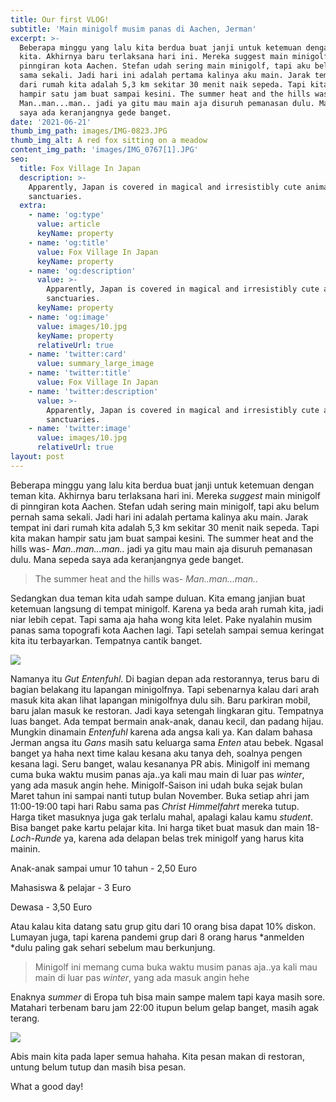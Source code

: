 ```yaml
---
title: Our first VLOG!
subtitle: 'Main minigolf musim panas di Aachen, Jerman'
excerpt: >-
  Beberapa minggu yang lalu kita berdua buat janji untuk ketemuan dengan teman
  kita. Akhirnya baru terlaksana hari ini. Mereka suggest main minigolf di
  pinngiran kota Aachen. Stefan udah sering main minigolf, tapi aku belum pernah
  sama sekali. Jadi hari ini adalah pertama kalinya aku main. Jarak tempat ini
  dari rumah kita adalah 5,3 km sekitar 30 menit naik sepeda. Tapi kita makan
  hampir satu jam buat sampai kesini. The summer heat and the hills was-
  Man..man...man.. jadi ya gitu mau main aja disuruh pemanasan dulu. Mana sepeda
  saya ada keranjangnya gede banget.
date: '2021-06-21'
thumb_img_path: images/IMG-0823.JPG
thumb_img_alt: A red fox sitting on a meadow
content_img_path: 'images/IMG_0767[1].JPG'
seo:
  title: Fox Village In Japan
  description: >-
    Apparently, Japan is covered in magical and irresistibly cute animal
    sanctuaries.
  extra:
    - name: 'og:type'
      value: article
      keyName: property
    - name: 'og:title'
      value: Fox Village In Japan
      keyName: property
    - name: 'og:description'
      value: >-
        Apparently, Japan is covered in magical and irresistibly cute animal
        sanctuaries.
      keyName: property
    - name: 'og:image'
      value: images/10.jpg
      keyName: property
      relativeUrl: true
    - name: 'twitter:card'
      value: summary_large_image
    - name: 'twitter:title'
      value: Fox Village In Japan
    - name: 'twitter:description'
      value: >-
        Apparently, Japan is covered in magical and irresistibly cute animal
        sanctuaries.
    - name: 'twitter:image'
      value: images/10.jpg
      relativeUrl: true
layout: post
---
```

Beberapa minggu yang lalu kita berdua buat janji untuk ketemuan dengan teman kita. Akhirnya baru terlaksana hari ini. Mereka *suggest* main minigolf di pinngiran kota Aachen. Stefan udah sering main minigolf, tapi aku belum pernah sama sekali. Jadi hari ini adalah pertama kalinya aku main. Jarak tempat ini dari rumah kita adalah 5,3 km sekitar 30 menit naik sepeda. Tapi kita makan hampir satu jam buat sampai kesini. The summer heat and the hills was- *Man..man...man..* jadi ya gitu mau main aja disuruh pemanasan dulu. Mana sepeda saya ada keranjangnya gede banget.

> The summer heat and the hills was- *Man..man...man..*

Sedangkan dua teman kita udah sampe duluan. Kita emang janjian buat ketemuan langsung di tempat minigolf. Karena ya beda arah rumah kita, jadi niar lebih cepat. Tapi sama aja haha wong kita lelet. Pake nyalahin musim panas sama topografi kota Aachen lagi. Tapi setelah sampai semua keringat kita itu terbayarkan. Tempatnya cantik banget.

![](/\_static/app-assets/IMG\_0744%5B1%5D.JPG)

Namanya itu *Gut Entenfuhl*. Di bagian depan ada restorannya, terus baru di bagian belakang itu lapangan minigolfnya. Tapi sebenarnya kalau dari arah masuk kita akan lihat lapangan minigolfnya dulu sih. Baru parkiran mobil, baru jalan masuk ke restoran. Jadi kaya setengah lingkaran gitu. Tempatnya luas banget. Ada tempat bermain anak-anak, danau kecil, dan padang hijau. Mungkin dinamain *Entenfuhl* karena ada angsa kali ya. Kan dalam bahasa Jerman angsa itu *Gans* masih satu keluarga sama *Enten* atau bebek. Ngasal banget ya haha next time kalau kesana aku tanya deh, soalnya pengen kesana lagi. Seru banget, walau kesananya PR abis. Minigolf ini memang cuma buka waktu musim panas aja..ya kali mau main di luar pas *winter*, yang ada masuk angin hehe. Minigolf-Saison ini udah buka sejak bulan Maret tahun ini sampai nanti tutup bulan November. Buka setiap ahri jam 11:00-19:00 tapi hari Rabu sama pas *Christ Himmelfahrt* mereka tutup. Harga tiket masuknya juga gak terlalu mahal, apalagi kalau kamu *student*. Bisa banget pake kartu pelajar kita. Ini harga tiket buat masuk dan main 18-*Loch-Runde* ya, karena ada delapan belas trek minigolf yang harus kita mainin.

Anak-anak sampai umur 10 tahun - 2,50 Euro

Mahasiswa & pelajar - 3 Euro

Dewasa - 3,50 Euro

Atau kalau kita datang satu grup gitu dari 10 orang bisa dapat 10% diskon. Lumayan juga, tapi karena pandemi grup dari 8 orang harus \*anmelden \*dulu paling gak sehari sebelum mau berkunjung.

> Minigolf ini memang cuma buka waktu musim panas aja..ya kali mau main di luar pas *winter*, yang ada masuk angin hehe

Enaknya *summer* di Eropa tuh bisa main sampe malem tapi kaya masih sore. Matahari terbenam baru jam 22:00 itupun belum gelap banget, masih agak terang.

![](/\_static/app-assets/IMG\_0751%5B1%5D.JPG)

Abis main kita pada laper semua hahaha. Kita pesan makan di restoran, untung belum tutup dan masih bisa pesan.

What a good day!
